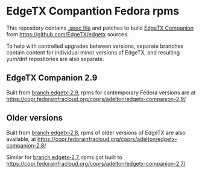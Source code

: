 
# EdgeTX Compantion Fedora rpms

This repository contains [.spec file](edgetx-companion.spec) and patches
to build [EdgeTX Companion](https://edgetx.org/) from
https://github.com/EdgeTX/edgetx sources.

To help with controlled upgrades between versions, separate branches
contain content for individual minor versions of EdgeTX, and resulting
yum/dnf repositories are also separate.

## EdgeTX Companion 2.9

Built from [branch edgetx-2.9](https://github.com/adelton/edgetx-fedora/tree/edgetx-2.9),
rpms for contemporary Fedora versions are at
https://copr.fedorainfracloud.org/coprs/adelton/edgetx-companion-2.9/

## Older versions

Built from [branch edgetx-2.8](https://github.com/adelton/edgetx-fedora/tree/edgetx-2.8),
rpms of older versions of EdgeTX are also available, at
https://copr.fedorainfracloud.org/coprs/adelton/edgetx-companion-2.8/

Similar for [branch edgetx-2.7](https://github.com/adelton/edgetx-fedora/tree/edgetx-2.7),
rpms got built to
https://copr.fedorainfracloud.org/coprs/adelton/edgetx-companion-2.7/

